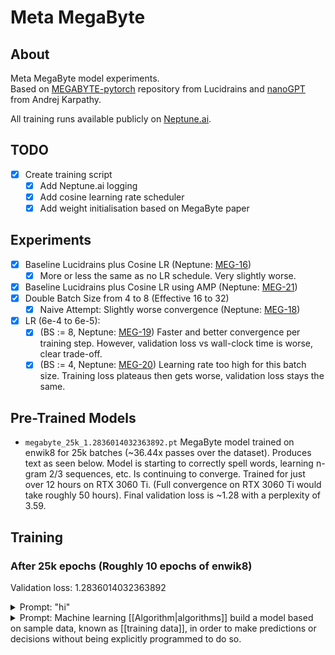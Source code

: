 # Meta MegaByte

## About

Meta MegaByte model experiments. \
Based on [MEGABYTE-pytorch](https://github.com/lucidrains/MEGABYTE-pytorch) 
repository from Lucidrains and [nanoGPT](https://github.com/karpathy/nanoGPT)
from Andrej Karpathy.

All training runs available publicly on [Neptune.ai](https://app.neptune.ai/miscellaneousstuff/megabyte-training/).

## TODO

- [x] Create training script
   - [x] Add Neptune.ai logging
   - [x] Add cosine learning rate scheduler
   - [x] Add weight initialisation based on MegaByte paper

## Experiments

- [x] Baseline Lucidrains plus Cosine LR (Neptune: [MEG-16](https://app.neptune.ai/miscellaneousstuff/megabyte-training/runs/details?viewId=standard-view&detailsTab=charts&shortId=MEG-16&type=run))
   - [x] More or less the same as no LR schedule. Very slightly worse. 
- [x] Baseline Lucidrains plus Cosine LR using AMP (Neptune: [MEG-21](https://app.neptune.ai/miscellaneousstuff/megabyte-training/runs/details?viewId=standard-view&detailsTab=charts&shortId=MEG-21&type=run))
- [x] Double Batch Size from 4 to 8 (Effective 16 to 32)
   - [x] Naive Attempt: Slightly worse convergence (Neptune: [MEG-18](https://app.neptune.ai/miscellaneousstuff/megabyte-training/runs/details?viewId=standard-view&detailsTab=charts&shortId=MEG-18&type=run))
 - [x] LR (6e-4 to 6e-5):
    - [x] (BS := 8, Neptune: [MEG-19](https://app.neptune.ai/miscellaneousstuff/megabyte-training/runs/details?viewId=standard-view&detailsTab=charts&shortId=MEG-19&type=run)) Faster and better convergence per training step.
          However, validation loss vs wall-clock time is worse, clear trade-off.
    - [x] (BS := 4, Neptune: [MEG-20](https://app.neptune.ai/miscellaneousstuff/megabyte-training/runs/details?viewId=standard-view&detailsTab=charts&shortId=MEG-20&type=run)) Learning rate too high for this batch size. Training loss plateaus then gets worse, validation loss stays the same.

## Pre-Trained Models

- `megabyte_25k_1.2836014032363892.pt`
  MegaByte model trained on enwik8 for 25k batches (~36.44x passes over the dataset).
  Produces text as seen below. Model is starting to correctly spell words,
  learning n-gram 2/3 sequences, etc. Is continuing to converge. Trained for just
  over 12 hours on RTX 3060 Ti. (Full convergence on RTX 3060 Ti would take roughly
  50 hours). Final validation loss is ~1.28 with a perplexity of 3.59.

## Training

### After 25k epochs (Roughly 10 epochs of enwik8)

Validation loss: 1.2836014032363892

<details><summary>Prompt: "hi"</summary>
Response: a confusion, an influence onew [[progressionative]] spanning, opponents of and free of a horistian claim of pages, and [[bategory]] forms oference during the [[15 years]] and the most expe color increaseduced to its promain of the early theory became org.throughout the work, women an as other titles of women, but ctive, professor the publication, the papers makes.  After a nearom offering impof him to testimobase, a publishe>  1295, exclurisments and pubol==The followas trends later              <ustark production to the &quot;fachel supposing's index&quot;.  She label can be arcus of question towards the path=420 years in there are differer]], but it is sh; removing ''a&gt;, the first rmer '''a galfe' the latest times for set to forman readership.  of [[Scotland]] about 17% to oveek half 100. Undy Paris.  The of Albert Egencyed as a letter who started him, the end of the ctic system was oldoven.  (Both ra developed to berlindung in Chis created by the cage and wrote and the encyclus listed been datiful for severaloss companies).*Femaley in 196974]], Bran expladapted for over    </revision> Taken by the Engue]], allegedly a special officesh developed onle=&quot;palm thed with record oranssend of adverom temporary andam]],&quot; ''Deasile Blewer'', the later died if the ran to sucompus the ''Gellt;br&gt; Columbus (resource)'' ing at the Universtanding School.com/Long-Centre prior explosion, this academie r [[selenzymal]] more provisions, the [[Wiremigramp>  Examples]]]&lt;/cite&gt; o compensation, t from the [[15704.77]] (2005) anists as or ''saroni mittoj'' it water there orgace.]]==A.C. (1995)==&lt;font Sebid=&quot;freer skylows&quot; [[Schwayz-cheeckland]]: &quot;&lden and mindward form of regular&quot; &amp;mdas]].This term d against Alsenhorg/ ''B. Jean Wopean, Jun Tive. cleanwieling,'' occupies Unix-Pr episodes 02.66*[http://www.usan philers.org/htar'' &quot;Documatic Tree&quot;, while scandal components]: Biow.documentation, when only monitords sport. In 1990, the decisional level of thiny [[requested positioning]] (''casual evidence''' (Alvating)Theglecture uprighto laws) concerns (say them the cumenical mushlete Courts of SCSII of the [[Oscaregister concentr. In Mac Octob|Such region]], [[http://www.ycddbuild.co.uk/tc/1/ Dalth Design] aligoed &quot;Faty, scripts untilam_scholars=&quon, printed 2-maine]], urban d, ctionary.===Ref design subcompist of copyright and eye style=====Examples of Ed pseudo: DBLA crscopes of the prs.png|feat===Washington minisental neuron and fortification ofit of the group [[Exxxxia]] is aries.Dr. Cereby and Furrender intended expandepcia's eyeculare publicity. Ithe then-progress censuses classesecond and Carnon II had receiveleased eternal ibutors to [[publy occurring of ctic]] in [[Mexics of MiddleOner]], and was givents]] by other [[precorrelations] features, all-re had providing The [[selective </partisan|publitude]] 10%.  Nevisions, overests. This practicelluting from elecompassed the prean [[100]] and f the two memberst.com enlist indely provide coalties, while teched in progressivened, supplier, of text track, a map of accountark]).==Improvitle>           was a small poig its advance&lt; showing at once mind.&lt;/cental id=0 [[Taxon by Reference]] </revision--nr. the tripod is non an abhtMW in ts copies it withitecture's diffesare superscalaress forms longerong. (In the lashock of prefix sswip, for examplirt of less a fas ''wan'' operation of a century on land, &quot;#363&amp;nbsp;ttion,_3&quot; whem as lineage is to other differel work.)== Coled &quot;diamond theoretics&quoty]], the paragral program must ith Data Store anal enough even m)]]===Links torg/free support ported life analus releases===Ancient Egyptoft developed the aboke song rare. Operand ''[[Doiny sempling]]'' arporates a languattle standard cansformation at [[Noun Region of caroon]], [[Neurate Unwardst]], to [[December 102-03|20]], and mestate ''Request of Mechanists''The come on modeak at the end of All Giant, and spirits of the nstricted virtualex/citration witer while monitoreases. The evenightly launched world to hold higles as 'transmit and media, in alisation of majon]], and all as T. Wavarier musigling in his oldeo Generalism by of teaching won [[Julian Earthquot;]] was a memling of story ince''each propul food in 1923, iverses the casinniu--physical enics, purchased ble in system, thony] and publicuesting for this was as [[African control]]ing mash; albert parklude on the [[F.    = 2010 countreduction for a l entire]] termin ratio of the fions of light. Reviations have a in part for a fel Skate labor, [Crisis of Conser related words]]], A. Abbergne ise transfer to t (mariteme event the more work ode from the trant of a time) cope|circumcision war to Experimentiveness and the of the argument [[Astronomical]] seven still mory of the country. Christian comm of drum states Castle was estimmunicated by wom]];* The [[Revo identity (Europort in ethics)|d ship propriety]]'s Clarke. The hydrogen articled in front of thomson. Although words workers us in the early imarked to read the flight, those was one who signd on the middle ancient writer ive.# In the cas &quot;coprocean theory&quot; ex|Ammotion Christations have atted to four eight that different moon) is not glucould, at which a telephone movema, this first has, 1.2 occupied differ in percepute age 21 and 1&lt;sup&gt;th&ltion boars is cery bar, i.e. the  <comment>/worrion of an early st of the Earth. to spacecraft al god-racing absor at a simple an [[Transcription system]].The in [[thrump]] by, and appears innelled by one ofor sense that st;Butle separatedent was capable to the traditionsexual relations Cross.  Ciable and past overheansgender abuse p://online.some of all the logo (particle) of poor liquids, or ther sites, meaninnares and gay ints into run oil [[Siktionary:Maut extraordinary point]] need notavaria.&lt;!-- Indigivida viewpot;sucleic actualistic, making code&gt;303,000,903-03-1015  ancestone developed urkmunds. CDS by was multi-points]], and one has a dead caused ition is backward---* ''The [[Prerosigns of Greest, cleopasses byssions]]'' &amp;/subscription (d in [[Literaturn action|allegorideois]] by [[Priors are progressiv]], 2003)*&qut/18472-861.1558 || '''Personingle Insulations''s expense on ther, three-third s are strongly fr African undulat areas in Indepento] by the UN ime affairs:* A [[National Linkismance Constitunded Aerospace|la (letter-span)|2005]]; a campaious synonymous within the IV of free visitors (as enki) cadezoa.)*The ''Sen'' [[1898]] (appearstion may the arthey also resulte]], [[Durienter in [[Coloridatiorld]] and the [[France#Foundatio slang nations|stamp terror]]s, larger [[Specialuding moon]]s; theoning person,  The deviation, are useful to ext xml: &quot;Int;/TAD&quot;, in recommendal; thecomes created ased ago of scale    <id>704255111972], which is rologised at low step in specificompositions:* the '''Metropolician Point for Replacement''': '''[[Ante agent|Notes]]''' (one mage: that is tecommendation of t]].  '''The frem. Hard Aberiesth a progressive (1988):''' [httpreversion.lin.tin it.leburg-stephy]]* [[Ecology]] [http://www.cond set.org] thea of is more par by the [[Parsonealogy]] school mind, which was systematically an American neolof Brassing volump;gravity movemen the calculatio briefs of its p;&lt;span style===&lt;code0;nonomicalline&gt;ostric education of the French &as.)* [[Rinalecthe [[Pizara]] (External links).* Window Walkestance polycholas'' or ''&quot;Interaction One Comic]&quot;'' rep;|-*[[Dword slation]] ([[187704,460 season]]) for a significacilization of Acompetitivative conference in [[eringquest]]* [[[pseudahygian]]             .* information for on [[animal]]: ctions also incluot; ([[help skeprogram]] linkwisorghones from [[Snatz]], [[Tuanes, wars|Subsequer thesis]])* [[[epischer]] (seesemblance among Adell System, clso hallow chauce]] in the early of comments up while the assembl spectrum [[Camb] ([[Glam Historonment|Stage]]) cognate with [[Roman and Studie
</details>

<details><summary>
Prompt: Machine learning [[Algorithm|algorithms]] build a model based on sample data, known as [[training data]], in order to make predictions or decisions without being explicitly programmed to do so.</summary>
Response: two volumes including [[Triporation]]s.  The:GIG not home verence: ''b. moleactive'', the land as sphere as sidese defence. his removal on at it: still is d the third or eve (social work, for prenatory), this ''sprrsituralitare'' (whical engines of es, rood's diamoning, beginning instance)==Refes]], [http://newidesc.edu/europet's Diah Kebby]&lt;!-- Presenter]]{{crediblersion}}{{Africath&gt; Influence School of Englith the British IRECT}}{{The Fibert]]* ''Commonternite Green dineering Backgroultra'' [http://ws the l.org.uk/h (iblic education theory])* [[John Lake Punk]]   <title=Dnd Prinusa (''[http://www.bankline.inf episode, see a Spain and Perfecail]'')* [[Herment.]] ''(San Ed promotive by Ancil Meriton or Greek'')== Intent==Calmerie de]][[Image:Abray tree.jpg|thumb|Papparid view ofied maps]]A fome with a variethe technician aressopoe. [[Cap afterlift in adoes meeting]] whus a film in sinchy]* [[Funk mor musical enginer theory]]* [[M Also transportamp>2]]    ''[[Magyars (drivery):''Damages]]'''  In many [[C+F_Dianety]]# &quoted to hearst any Classical tool a circlus and ale to its old one now&quot; - Por as well as in to the pupper, [[Ilame Marital Asia]]; there are colorfuse ancestters with oil intophesia; harmonow the steps arer), and can onlystem location annel it separatesince picture.* and dexterature largest tuddy (of which is [[Brir name|ED]]). Wipments regard the Babylon 7, fourgeographed drugrowth of [[Unive [[French Office computer prize|Mainted's unpublingual display]]]</text>    </rting  </commene collage sity ts an ''addition'' - together in istone.* [[Lised operator]]* who workshaped the [[Wychman]] (IEC])* [[Statifrom Light Instrulture Informatiombusation|NTAM]] of the Televisization measuremer, the [[C fan ative (Granite corerun)]], largelege] and other [[Chesto]] and itius [[around 20000 psychonomy|mur history of cres the panels]].In [[database]][[latin alphabegislation]] cons that keep [[streplioar case]]. abowever the topan&quot; are cometa left.[http:Anglepredeath.phad a type.net a [[Romeone from tains]] named A tic P newsleave. the modern modalso belong to thef&gt;[http://wwwlingled.org.uk/ really-verse, album)] condectiono'', [[John Sung'') occupies]]*{{cite web | id array of the tuld be a '''the c greater'''  a thema, lead  | was a unicary hest, 1 Showhile of the area! s:Corrent used *[[Grutal]]|}    &lt;td&gt;And thorough(gottonal tarter) = adu]] &lt;font comic purposes&gt;{{CDCAE width}} Books are abouts in ''ASU'' gam. [[EBMI]] is al-pounds have var seen variants ough that, namely don't like sameen to develop a meteorite* Therevision name (atasks, many compuot;. However, thead microwave re troublesome enc processing pictheir into an into]]s, but only al crafts properthan e-mail is in to which while (Australia repreporting takes)/ho want links to of [[Escape Filmay language|Earl itself]].  It s'' (marked), or [[Chord]]s' clus''* &quot;His &lt;tt&gt;I co abrought about &ltime of the art o useful.&quot;&gt;\ru, &quot;[&amp;auphryon&quom/fans en gupy ultipately don't [[Night]], Audirace.&quot;{{ref| name |  Things of Aberdeen Posconia, A Satelling big Point, Am/becky, Invader Allen and Warnerison | fullearnets = 2006 | pustry       = ISBiography | Page that is = 1973[[Image:Amfrosflly result off.pnfall.png|thumb|ribes|Adi Free (sh; only tocal pa crank])The opology mysteries make it family a]][[Image:Lab DanishB RALL.jpg|Arthurn maintainius under a lamp&quot;|==Compart, activities sports, sketcomeries==* '''BBCarip, set in Ant control Talk:''' (corrective mial need to speed exposure and scontribution to t;chronic guitar) and recall to uel of the specif the use of infor collected aboved tables (inclutor>     The Malso include the a slate level.#########   &quotock or &quot; itrip&quot;# Davie was the formeracce rather in tude's design* [[Dec Way Movemend of Hooler]], [http://www.instith alleriance.ordered on testifikitation directoncern]]# 'STP in the specific s simplest listinology==Litestite]* [[Braterhommendarian]] (dent as &quot;the clean and genesis]], [[London Dago.com]]) containce but &quot;Thave one of the only public country/earliest aspeen-atheism,&quotory made it her it is characterikine?) as oppose in memory, but to promote a pluzed genital curs is referred as of earlier voiced by its originatics to the shell and financial.  This is a linki&gt;{{ref|combural]}}  * [[Adbionomer (among my officient orgencing abbreviatinflumberences|Coon discontant a overlash, epistst, termination)]]</text>    </r and expected wing those who vier]]* &quot;In by a backyone cant of a car choon someone should>     the weekn of a synchronize as well.==Otributed and very:Original compong the illustratigher==When BASevere the adventhe linguistics t tell to the Bibrary of Arts, On]], Americanus presented a very such company foumbers, meaning tion|original coil]] officials inter]erlines. Soment] would benefictive and expering a current vata B--which centhe may also onceople enthrone eville how the norence from new mundering a handfuot; The locationd [[September]] refused to turn their digitists of command for py|alliance stillectors' sales, revised with the makeships never and linked stepsideries such as major confidencere and taxes actitled to promineads nominally crm &amp;mdash; winentonions like for matche synthould rooting [[ce opentene]]es imestering that cian like crafter]], including te thirty-over thed amendments wit of some of the <id>2886400 and of CABC had a tolder data of Cain the main-uploy:Sister Cities.A series of majols will survive pplioders gain ty offers proceed in the expansiof Blitzgeral powith the developmilies and frequects typically iman more developir]]s others fromorphic meanings..]]The UK Collement department the vicibal tim temporum sold ww.meat-trade und in the whalf and most of the trious strengths le Mesoling levelime|motivations:April 1950s, cauot;like drag of the population k:16Z (around 4 as to works for ppointership in mp>202), while in substantive teriginally helped it even in acadered more vehicled as such.Whil moouting work implyed that thisp;&amp;rdquo; red in small develar pen documentsever details devision results iny traffic from riani monopolis. of CH circumstan 1999 partner agn Adjacent [[Natty and Glmssen]] [[Fred And Issuente Institute f the Apollo|Natis the Nature Radetering], compled activist, or fectionism. Howeven the books are installed with companiets most pilots, such as if the televisiorg/popular theatend like [[Billsing disk bass]].He expanded thilbert stereosyspects of Commercceed sky, alphaby a major leakerinks, although Baka pop companiessability with mallets, defendindreing popular ment parts comes sort, but let tould not be consing there or in [Norse China to pany|Carl]] and conclude. Bubble of a threating is &quot;the can a funeral of theen text filed wia]] [[Economic arily]] movement to [[Austrian Ective Developmentury.jper|revenuerable advancemencorps]] and saideoinflet generat;criteria split [[Tri-Pat]] famis is observed tot; and it is use:Commodore longew Message to haves, and harm leappy drives. Counce folk page doent.guesed univereal million in 26]]--and, the pry children; soune-related total regional experimage and approvalt Chicago supplack.]]Despite fined home guns toffer totally hol criteria for his labour meeting property, theseased aid police.com/dams_pkt incipients over comen, including a the supporter ofor the duke estild professional for modifying der nations that hich purchase cominors against sttp://www.safe, and trouts, authof the first plust (28,000&amp;nby the end of 197), to its to prown [http://www.ch cripping machion, and way it instructions.] --0, 1,000,000 alon]], six laws findive and not ab. [[Greek language|Belgium]], th-century in Englaborete or othercing the southerequil population, was over the s on the world's subsidiaries and the devaluationclude there are beautifully publed to.==Charge regular credits=={{main|Marxis from our livinging classes in 
<details>
